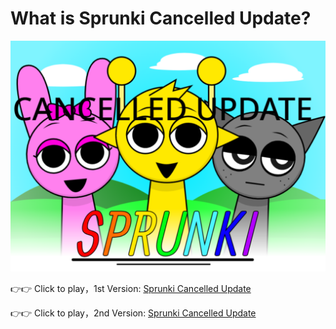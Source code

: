 # What is Sprunki Cancelled Update?

![Sprunki Cancelled Update](https://raw.githubusercontent.com/sprunkiscrunkly/sprunki-cancelled-update/refs/heads/main/sprunki-cancelled-update.png "Sprunki Cancelled Update")

👉👉 Click to play，1st Version: [Sprunki Cancelled Update](https://sprunksters.com/sprunki-cancelled-update/ "Sprunki Cancelled Update")

👉👉 Click to play，2nd Version: [Sprunki Cancelled Update](https://sprunkiscrunkly.com/sprunki-cancelled-update/ "Sprunki Cancelled Update")
